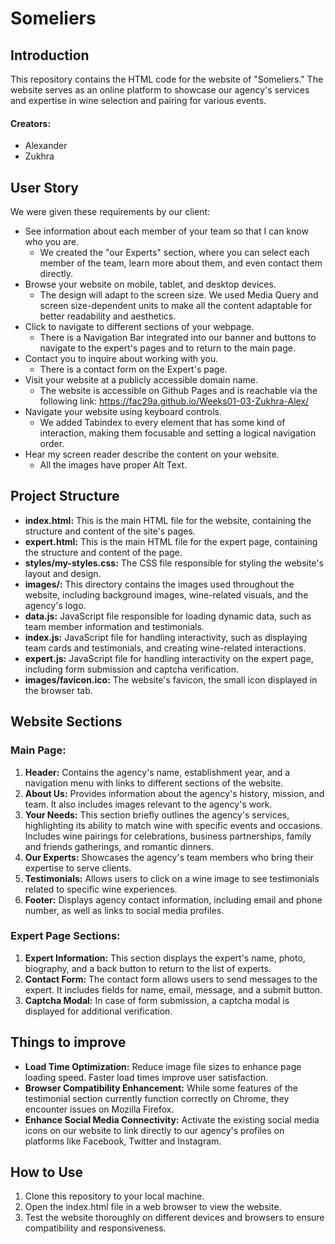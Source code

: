 # Someliers

## Introduction

This repository contains the HTML code for the website of "Someliers." The website serves as an
online platform to showcase our agency's services and expertise in wine selection and pairing for various events.

#### Creators:

- Alexander
- Zukhra

## User Story

We were given these requirements by our client:

* See information about each member of your team so that I can know who you are.
  * We created the "our Experts" section, where you can select each member of the team, learn more about them, and even contact them directly.
* Browse your website on mobile, tablet, and desktop devices.
  * The design will adapt to the screen size. We used Media Query and screen size-dependent units to make all the content adaptable for better readability and aesthetics.
* Click to navigate to different sections of your webpage.
  * There is a Navigation Bar integrated into our banner and buttons to navigate to the expert's pages and to return to the main page.
* Contact you to inquire about working with you.
  * There is a contact form on the Expert's page.
* Visit your website at a publicly accessible domain name.
  * The website is accessible on Github Pages and is reachable via the following link: https://fac29a.github.io/Weeks01-03-Zukhra-Alex/
* Navigate your website using keyboard controls.
  * We added Tabindex to every element that has some kind of interaction, making them focusable and setting a logical navigation order.
* Hear my screen reader describe the content on your website.
  * All the images have proper Alt Text.

## Project Structure

- **index.html:** This is the main HTML file for the website, containing the structure and content of the site's pages.
- **expert.html:** This is the main HTML file for the expert page, containing the structure and content of the page.
- **styles/my-styles.css:** The CSS file responsible for styling the website's layout and design.
- **images/:** This directory contains the images used throughout the website, including background images, wine-related visuals, and the agency's logo.
- **data.js:** JavaScript file responsible for loading dynamic data, such as team member information and testimonials.
- **index.js:** JavaScript file for handling interactivity, such as displaying team cards and testimonials, and creating wine-related interactions.
- **expert.js:** JavaScript file for handling interactivity on the expert page, including form submission and captcha verification.
- **images/favicon.ico:** The website's favicon, the small icon displayed in the browser tab.

## Website Sections

### Main Page:

1. **Header:** Contains the agency's name, establishment year, and a navigation menu with links to different sections of the website.
2. **About Us:** Provides information about the agency's history, mission, and team. It also includes images relevant to the agency's work.
3. **Your Needs:** This section briefly outlines the agency's services, highlighting its ability to match wine with specific events and occasions. Includes wine pairings for celebrations, business partnerships, family and friends gatherings, and romantic dinners.
5. **Our Experts:** Showcases the agency's team members who bring their expertise to serve clients.
6. **Testimonials:** Allows users to click on a wine image to see testimonials related to specific wine experiences.
7. **Footer:** Displays agency contact information, including email and phone number, as well as links to social media profiles.

### Expert Page Sections:

1. **Expert Information:** This section displays the expert's name, photo, biography, and a back button to return to the list of experts.
2. **Contact Form:** The contact form allows users to send messages to the expert. It includes fields for name, email, message, and a submit button.
3. **Captcha Modal:** In case of form submission, a captcha modal is displayed for additional verification.

## Things to improve

- **Load Time Optimization:** Reduce image file sizes to enhance page loading speed. Faster load times improve user satisfaction.
- **Browser Compatibility Enhancement:** While some features of the testimonial section currently function correctly on Chrome, they encounter issues on Mozilla Firefox.
- **Enhance Social Media Connectivity:** Activate the existing social media icons on our website to link directly to our agency's profiles on platforms like Facebook, Twitter and Instagram.

## How to Use

1. Clone this repository to your local machine.
2. Open the index.html file in a web browser to view the website.
3. Test the website thoroughly on different devices and browsers to ensure compatibility and responsiveness.
